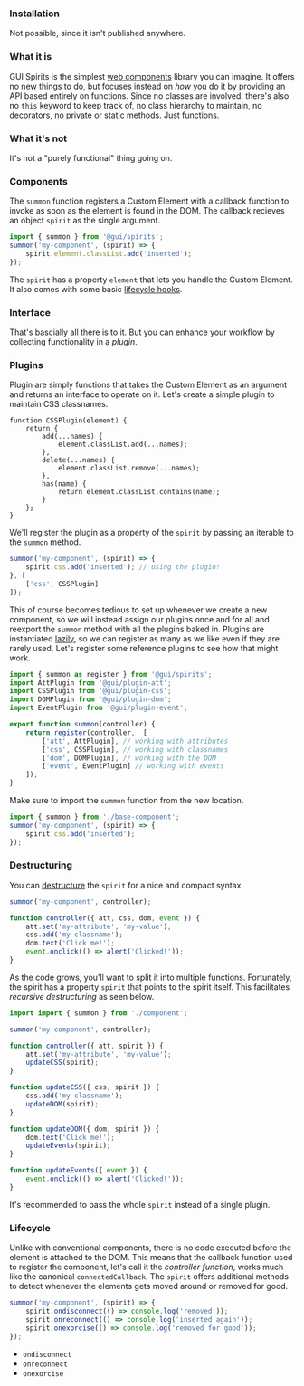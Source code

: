 ### Installation

Not possible, since it isn't published anywhere.

### What it is
GUI Spirits is the simplest [web components](https://developer.mozilla.org/en-US/docs/Web/Web_Components) library you can imagine. It offers no new things to do, but focuses instead on *how* you do it by providing an API based entirely on functions. Since no classes are involved, there's also no `this` keyword to keep track of, no class hierarchy to maintain, no decorators, no private or static methods. Just functions.

### What it's not
It's not a "purely functional" thing going on.

### Components

The `summon` function registers a Custom Element with a callback function to invoke as soon as the element is found in the DOM. The callback recieves an object `spirit` as the single argument.


```js
import { summon } from '@gui/spirits';
summon('my-component', (spirit) => {
	spirit.element.classList.add('inserted');
});
```

The `spirit` has a property `element` that lets you handle the Custom Element. It also comes with some basic [lifecycle hooks](#lifecycle).
 
 
### Interface
 

 
 That's bascially all there is to it. But you can enhance your workflow by collecting functionality in a *plugin*.


### Plugins

Plugin are simply functions that takes the Custom Element as an argument and returns an interface to operate on it. Let's create a simple plugin to maintain CSS classnames. 


```
function CSSPlugin(element) {
	return {
		add(...names) {
			element.classList.add(...names);
		},
		delete(...names) {
			element.classList.remove(...names);
		},
		has(name) {
			return element.classList.contains(name);
		}
	};
}
```

We'll register the plugin as a property of the `spirit` by passing an iterable to the `summon` method.


```js
summon('my-component', (spirit) => {
	spirit.css.add('inserted'); // using the plugin!
}, [
	['css', CSSPlugin]
]);
```

This of course becomes tedious to set up whenever we create a new component, so we will instead assign our plugins once and for all and reexport the `summon` method with all the plugins baked in. Plugins are instantiated [lazily](https://en.wikipedia.org/wiki/Lazy_initialization), so we can register as many as we like even if they are rarely used. Let's register some reference plugins to see how that might work.


```js
import { summon as register } from '@gui/spirits';
import AttPlugin from '@gui/plugin-att';
import CSSPlugin from '@gui/plugin-css';
import DOMPlugin from '@gui/plugin-dom';
import EventPlugin from '@gui/plugin-event';

export function summon(controller) {
	return register(controller,  [
		['att', AttPlugin], // working with attributes
		['css', CSSPlugin], // working with classnames
		['dom', DOMPlugin], // working with the DOM
		['event', EventPlugin] // working with events
	]);
}
```

Make sure to import the `summon` function from the new location.

```js
import { summon } from './base-component';
summon('my-component', (spirit) => {
    spirit.css.add('inserted');
});
```

### Destructuring

You can [destructure](https://www.javascripttutorial.net/es6/javascript-object-destructuring/) the `spirit` for a nice and compact syntax.

```js
summon('my-component', controller);

function controller({ att, css, dom, event }) {
	att.set('my-attribute', 'my-value');
	css.add('my-classname');
	dom.text('Click me!');
	event.onclick(() => alert('Clicked!'));
}
```

As the code grows, you'll want to split it into multiple functions. Fortunately, the spirit has a property `spirit` that points to the spirit itself. This facilitates *recursive destructuring* as seen below.

```js
import import { summon } from './component';

summon('my-component', controller);

function controller({ att, spirit }) {
	att.set('my-attribute', 'my-value');
	updateCSS(spirit);
}

function updateCSS({ css, spirit }) {
	css.add('my-classname');
	updateDOM(spirit);
}

function updateDOM({ dom, spirit }) {
	dom.text('Click me!');
	updateEvents(spirit);
}

function updateEvents({ event }) {
	event.onclick(() => alert('Clicked!'));
}

```
It's recommended to pass the whole `spirit` instead of a single plugin.

### Lifecycle
 
Unlike with conventional components, there is no code executed before the element is attached to the DOM. This means that the callback function used to register the component, let's call it the *controller function*, works much like the canonical `connectedCallback`. The `spirit` offers additional methods to detect whenever the elements gets moved around or removed for good.

```js
summon('my-component', (spirit) => {
	spirit.ondisconnect(() => console.log('removed'));
	spirit.onreconnect(() => console.log('inserted again'));
	spirit.onexorcise(() => console.log('removed for good'));
});
```

* `ondisconnect` 
* `onreconnect`
* `onexorcise`